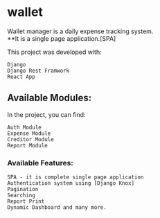 # wallet
Wallet manager is a daily expense tracking system.<br />
**It is a single page application.[SPA]

This project was developed with:

    Django
    Django Rest Framwork
    React App

## Available Modules:

In the project, you can find:

    Auth Module
    Expense Module
    Creditor Module
    Report Module


### Available Features:

    SPA - it is complete single page application
    Authentication system using [Django Knox]
    Pagination
    Searching
    Report Print 
    Dynamic Dashboard and many more.
